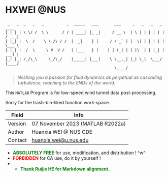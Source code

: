 

# HXWEI @NUS

```
 _   _  _   _   _          _  _____   ___       ___     _   _   _   _   ____
| | | | \ \/ /  \ \      / / | ____| |_ _|     / __ \  | \ | | | | | | / ___|  
| |_| |  \  /    \ \ /\ / /  |  _|    | |     / / _` | |  \| | | | | | \___ \ 
| |_| |  /  \     \ V  V /   | |___   | |    | | (_| | | |\  | | |_| |  ___) |
|_| |_| /_/\_\     \_/\_/    |_____| |___|    \ \__,_| |_| \_|  \___/  |____/ 
                                                \____/
```





>  _Wishing you a passion for fluid dynamics as perpetual as  cascading turbulence, 
> 	reaching to the ENDs of the world._



This `MATLAB` Program is for low-speed wind tunnel data post-processing.

Sorry for the trash-bin-liked function work-space.

| Field   | Info                             |
| ------- | -------------------------------- |
| Version | 07 November 2023 (MATLAB R2022a) |
| Author  | Huanxia WEI @ NUS CDE            |
| Contact | huanxia.wei@u.nus.edu            |



* <b><font color="green">ABSOLUTELY FREE</font></b> for use, modification, and distribution ! \^w\^
* <b><font color="red">FORBIDDEN</font></b> for CA use, do it by yourself !
* * <b><font color="green">Thank Ruijie HE for Markdown alignment.
